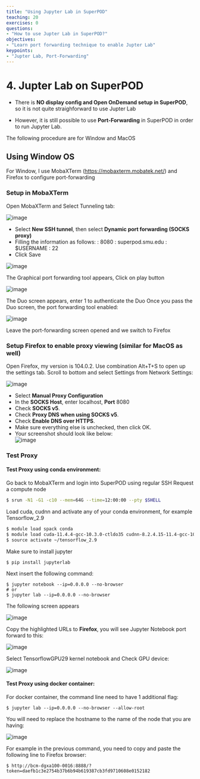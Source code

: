 ```yaml
---
title: "Using Jupyter Lab in SuperPOD"
teaching: 20
exercises: 0
questions:
- "How to use Jupter Lab in SuperPOD?"
objectives:
- "Learn port forwarding technique to enable Jupter Lab"
keypoints:
- "Jupter Lab, Port-Forwarding"
---
```


# 4. Jupter Lab on SuperPOD

- There is **NO display config and Open OnDemand setup in SuperPOD**, so it is not quite straighforward to use Jupter Lab

- However, it is still possible to use **Port-Forwarding** in SuperPOD in order to run Jupyter Lab.

The following procedure are for Window and MacOS

## Using Window OS

For Window, I use MobaXTerm (https://mobaxterm.mobatek.net/) and Firefox to configure port-forwarding

### Setup in MobaXTerm

Open MobaXTerm and Select Tunneling tab:

![image](https://user-images.githubusercontent.com/43855029/189714886-2e90e9fc-123c-48ac-8c2d-c817441b5a09.png)

- Select **New SSH tunnel**, then select **Dynamic port forwarding (SOCKS proxy)**
- Filling the information as follows:
    **<Forwarded port>**: 8080
    **<SSH server>**: superpod.smu.edu
    **<SSH login>**: $USERNAME
    **<SSH port>**: 22
- Click Save
       
![image](https://user-images.githubusercontent.com/43855029/189715197-37ce44ee-b4f7-4b88-900c-dc9d2442168f.png)

The Graphical port forwarding tool appears, Click on play button
      
![image](https://user-images.githubusercontent.com/43855029/189715476-66ca7a82-87d6-4230-8aca-e508d1db96ae.png)

The Duo screen appears, enter 1 to authenticate the Duo
Once you pass the Duo screen, the port forwarding tool enabled:
      
![image](https://user-images.githubusercontent.com/43855029/189716103-1ac8f8b4-e822-4ed7-a7e8-a6d3e1f9c9c8.png)

Leave the port-forwarding screen opened and we switch to Firefox

   
### Setup Firefox to enable proxy viewing (similar for MacOS as well)

Open Firefox, my version is 104.0.2.
Use combination Alt+T+S to open up the settings tab. Scroll to bottom and select Settings from Network Settings:
        
![image](https://user-images.githubusercontent.com/43855029/189716620-973851c3-255c-4f21-9af3-ca156f16c980.png)

- Select **Manual Proxy Configuration**
- In the **SOCKS Host**, enter localhost, **Port** 8080
- Check **SOCKS v5**.
- Check **Proxy DNS when using SOCKS v5**.
- Check **Enable DNS over HTTPS**.
- Make sure everything else is unchecked, then click OK.
- Your screenshot should look like below:        
![image](https://user-images.githubusercontent.com/43855029/189716896-4415fb80-9b1f-4287-9ecf-6adc2b1357ef.png)

### Test Proxy
#### Test Proxy using conda environment:   
        
Go back to MobaXTerm and login into SuperPOD using regular SSH 
Request a compute node
        
```bash
$ srun -N1 -G1 -c10 --mem=64G --time=12:00:00 --pty $SHELL
```        

Load cuda, cudnn and activate any of your conda environment, for example Tensorflow_2.9
   
```bash
$ module load spack conda
$ module load cuda-11.4.4-gcc-10.3.0-ctldo35 cudnn-8.2.4.15-11.4-gcc-10.3.0-eluwegp
$ source activate ~/tensorflow_2.9   
``` 
   
Make sure to install jupyter
   
```
$ pip install jupyterlab
```   
   
Next insert the following command:
        
```
$ jupyter notebook --ip=0.0.0.0 --no-browser
# or
$ jupyter lab --ip=0.0.0.0 --no-browser   
```

The following screen appears
   
![image](https://user-images.githubusercontent.com/43855029/211889136-0eb5ef90-b306-454b-8fd9-8fab290b79b4.png)
   
       
Copy the highlighted URLs to **Firefox**, you will see Jupyter Notebook port forward to this:
        
![image](https://user-images.githubusercontent.com/43855029/211889462-ea4ebe65-9f2f-4bc4-9980-493ffe74bed7.png)
   
Select TensorflowGPU29 kernel notebook and Check GPU device:
   
![image](https://user-images.githubusercontent.com/43855029/211889805-da9d0740-3383-4b74-a347-b16525708ba3.png)

#### Test Proxy using docker container:   
   
For docker container, the command line need to have 1 additional flag:
   
```
$ jupyter lab --ip=0.0.0.0 --no-browser --allow-root
```   

You will need to replace the hostname to the name of the node that you are having:
   
![image](https://user-images.githubusercontent.com/43855029/227258008-3fa4dc64-8b27-4aa3-9844-c476e212b78c.png)
   
For example in the previous command, you need to copy and paste the following line to Firefox browser:
   
```
$ http://bcm-dgxa100-0016:8888/?token=daefb1c3e2754b37b6b94b619387cb3fd9710608e0152182 
```

   
        
        
